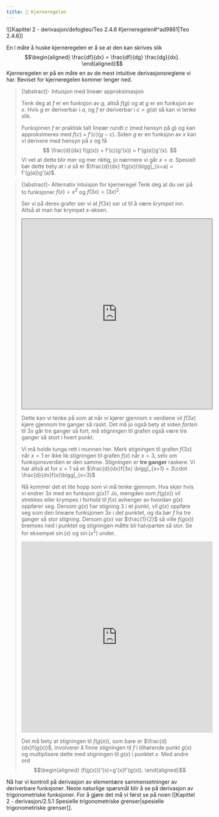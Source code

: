 ```yaml
---
title: 📄 Kjerneregelen
---
```

![[Kapittel 2 - derivasjon/defogteo/Teo 2.4.6 Kjerneregelen#^ad9861|Teo 2.4.6]]

En l måte å huske kjerneregelen er å se at den kan skrives slik
$$\begin{aligned}  \frac{df}{dx} = \frac{df}{dg} \frac{dg}{dx}. \end{aligned}$$ 
Kjerneregelen er på en måte en av de mest intuitive derivasjonsreglene vi har. Beviset for kjerneregelen kommer lenger ned.

> [!abstract]- Intuisjon med lineær approksimasjon
> 
> Tenk deg at $f$ er en funksjon av $g$, altså $f(g)$ og at $g$ er en funksjon av $x$. Hvis $g$ er deriverbar i $a$, og $f$ er deriverbar i $c = g(a)$ så kan vi tenke slik.
> 
> Funksjonen $f$ er praktisk talt lineær rundt $c$ (med hensyn på $g$) og kan approksimeres med $f(c)+f'(c)(g-c)$. Siden $g$ er en funksjon av $x$ kan vi derivere med hensyn på $x$ og få
> $$
> \frac{d}{dx} f(g(x)) = f'(c)(g'(x)) = f'(g(a))g'(x).
> $$ 
> Vi vet at dette blir mer og mer riktig, jo nærmere vi går $x = a$. Spesielt bør dette bety at i $a$ så er $\frac{d}{dx} f(g(x))\bigg|_{x=a} = f'(g(a))g'(a)$.

> [!abstract]- Alternativ intuisjon for kjerneregel
> Tenk deg at du ser på to funksjoner $f(x) =x^2$ og $f(3x)= (3x)^2$.
> 
> Ser vi på deres grafer ser vi at $f(3x)$ ser ut til å være *krympet* inn. Altså at man har krympet x-aksen.
> 
> <iframe src="https://www.desmos.com/calculator/qne2wt5lot?embed" width="500" height="500" style="border: 1px solid" frameborder=0></iframe>
> 
> Dette kan vi tenke på som at når vi kjører gjennom $x$ verdiene vil $f(3x)$ kjøre gjennom tre ganger så raskt. Det må jo også bety at siden *farten* til $3x$ går tre ganger så fort, må stigningen til grafen også være tre ganger så stort i hvert punkt.
> 
> Vi må holde tunga rett i munnen her. Merk stigningen til grafen $f(3x)$ når $x=1$ er ikke lik stigningen til grafen $f(x)$ når $x=3$, selv om funksjonsverdien er den samme. Stigningen er **tre ganger** raskere. Vi har altså at for $x=1$ så er $\frac{d}{dx}f(3x) \bigg|_{x=1} = 3\cdot \frac{d}{dx}f(x)\bigg|_{x=3}$
> 
> Nå kommer det et lite hopp som vi må tenke gjennom. Hva skjer hvis vi endrer $3x$ med en funksjon $g(x)$? Jo, mengden som $f(g(x))$ vil strekkes eller krympes i forhold til $f(x)$ avhenger av hvordan $g(x)$ oppfører seg. Dersom $g(x)$ har stigning $3$ i et punkt, vil $g(x)$ oppføre seg som den lineære funksjonen $3x$ i det punktet, og da bør $f$ ha tre ganger så stor stigning. Dersom $g(x)$ var $\frac{1}{2}$ så ville $f(g(x))$ bremses ned i punktet og stigningen måtte bli halvparten så stor. Se for eksempel $\sin (x)$ og $\sin(x^2)$ under.
> 
> <iframe src="https://www.desmos.com/calculator/2pli9h4g3s?embed" width="500" height="500" style="border: 1px solid #ccc" frameborder=0></iframe>
> 
> Det må bety at stigningen til $f(g(x))$, som bare er $\frac{d}{dx}f(g(x))$, involverer å finne stigningen til $f$ i tilhørende punkt $g(x)$ og multiplisere dette med stigningen til $g(x)$ i punktet $x$. Med andre ord
> $$\begin{aligned} (f(g(x)))'(x)=g'(x)f'(g(x)).  \end{aligned}$$ 


Nå har vi kontroll på derivasjon av elementære sammensetninger av deriverbare funksjoner. Neste naturlige spørsmål blir å se på derivasjon av trigonometriske funksjoner. For å gjøre det må vi først se på noen [[Kapittel 2 - derivasjon/2.5.1 Spesielle trigonometriske grenser|spesielle trigonometriske grenser]].